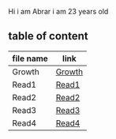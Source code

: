 
Hi i am Abrar i am 23 years old

## table of content

|file name| link |
|---------|------|
|Growth|[Growth](https://abraralzubaidi.github.io/reading-notes/Growth)|
|Read1|[Read1](https://abraralzubaidi.github.io/reading-notes/Read1)|
|Read2|[Read2](https://abraralzubaidi.github.io/reading-notes/Read2)|
|Read3|[Read3](https://abraralzubaidi.github.io/reading-notes/Read3)|
|Read4|[Read4](https://abraralzubaidi.github.io/reading-notes/Read4)|

